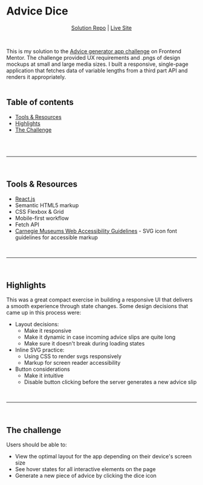 # Advice Dice

<div align='center'>

[Solution Repo](https://github.com/dj-drakos/fem-advice-generator-app) | [Live Site](https://advice-dice.netlify.app/)
</div>
<br>

This is my solution to the [Advice generator app challenge](https://www.frontendmentor.io/challenges/advice-generator-app-QdUG-13db) on Frontend Mentor. The challenge provided UX requirements and .pngs of design mockups at small and large media sizes. I built a responsive, single-page application that fetches data of variable lengths from a third part API and renders it appropriately.
<br>
<br>

## Table of contents
- [Tools & Resources](#tools--resources)
- [Highlights](#highlights)
- [The Challenge](#the-challenge)
<br>
<br>

---
<br>

## Tools & Resources

- [React.js](https://reactjs.org/) 
- Semantic HTML5 markup 
- CSS Flexbox & Grid 
- Mobile-first workflow 
- Fetch API
- [Carnegie Museums Web Accessibility Guidelines](http://web-accessibility.carnegiemuseums.org/code/svg/) - SVG icon font guidelines for accessible markup
<br>

---
<br>

## Highlights

This was a great compact exercise in building a responsive UI that delivers a smooth experience through state changes. Some design decisions that came up in this process were:
- Layout decisions: 
    - Make it responsive
    - Make it dynamic in case incoming advice slips are quite long
    - Make sure it doesn't break during loading states
- Inline SVG practice: 
  - Using CSS to render svgs responsively
  - Markup for screen reader accessibility
- Button considerations
  - Make it intuitive
  - Disable button clicking before the server generates a new advice slip
<br>

---
<br>

## The challenge

Users should be able to:

- View the optimal layout for the app depending on their device's screen size
- See hover states for all interactive elements on the page
- Generate a new piece of advice by clicking the dice icon
